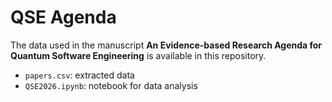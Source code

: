 # QSE Agenda

The data used in the manuscript **An Evidence-based Research Agenda for Quantum Software
Engineering** is available in this repository.

- `papers.csv`: extracted data
- `QSE2026.ipynb`: notebook for data analysis
